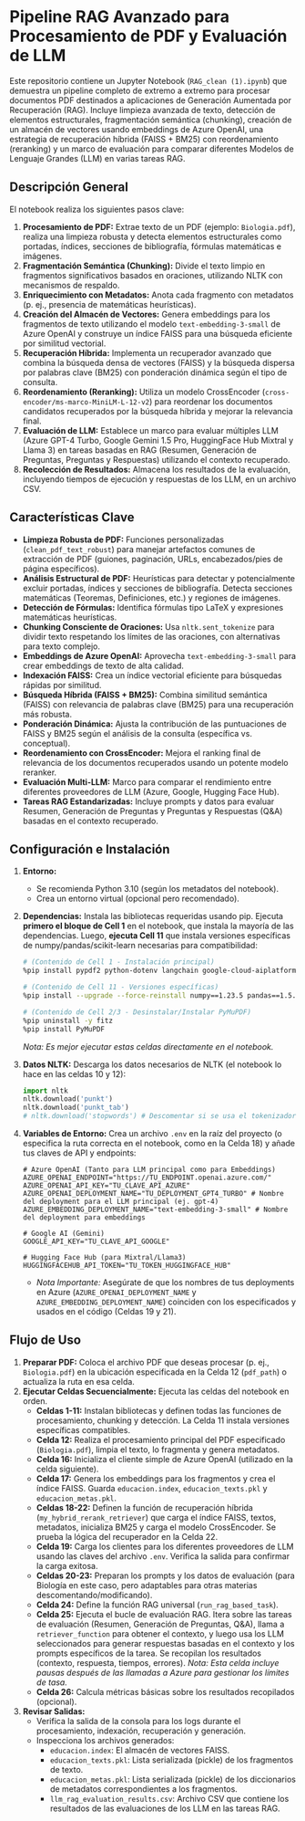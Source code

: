 # Pipeline RAG Avanzado para Procesamiento de PDF y Evaluación de LLM

Este repositorio contiene un Jupyter Notebook (`RAG_clean (1).ipynb`) que demuestra un pipeline completo de extremo a extremo para procesar documentos PDF destinados a aplicaciones de Generación Aumentada por Recuperación (RAG). Incluye limpieza avanzada de texto, detección de elementos estructurales, fragmentación semántica (chunking), creación de un almacén de vectores usando embeddings de Azure OpenAI, una estrategia de recuperación híbrida (FAISS + BM25) con reordenamiento (reranking) y un marco de evaluación para comparar diferentes Modelos de Lenguaje Grandes (LLM) en varias tareas RAG.

## Descripción General

El notebook realiza los siguientes pasos clave:

1.  **Procesamiento de PDF:** Extrae texto de un PDF (ejemplo: `Biologia.pdf`), realiza una limpieza robusta y detecta elementos estructurales como portadas, índices, secciones de bibliografía, fórmulas matemáticas e imágenes.
2.  **Fragmentación Semántica (Chunking):** Divide el texto limpio en fragmentos significativos basados en oraciones, utilizando NLTK con mecanismos de respaldo.
3.  **Enriquecimiento con Metadatos:** Anota cada fragmento con metadatos (p. ej., presencia de matemáticas heurísticas).
4.  **Creación del Almacén de Vectores:** Genera embeddings para los fragmentos de texto utilizando el modelo `text-embedding-3-small` de Azure OpenAI y construye un índice FAISS para una búsqueda eficiente por similitud vectorial.
5.  **Recuperación Híbrida:** Implementa un recuperador avanzado que combina la búsqueda densa de vectores (FAISS) y la búsqueda dispersa por palabras clave (BM25) con ponderación dinámica según el tipo de consulta.
6.  **Reordenamiento (Reranking):** Utiliza un modelo CrossEncoder (`cross-encoder/ms-marco-MiniLM-L-12-v2`) para reordenar los documentos candidatos recuperados por la búsqueda híbrida y mejorar la relevancia final.
7.  **Evaluación de LLM:** Establece un marco para evaluar múltiples LLM (Azure GPT-4 Turbo, Google Gemini 1.5 Pro, HuggingFace Hub Mixtral y Llama 3) en tareas basadas en RAG (Resumen, Generación de Preguntas, Preguntas y Respuestas) utilizando el contexto recuperado.
8.  **Recolección de Resultados:** Almacena los resultados de la evaluación, incluyendo tiempos de ejecución y respuestas de los LLM, en un archivo CSV.

## Características Clave

*   **Limpieza Robusta de PDF:** Funciones personalizadas (`clean_pdf_text_robust`) para manejar artefactos comunes de extracción de PDF (guiones, paginación, URLs, encabezados/pies de página específicos).
*   **Análisis Estructural de PDF:** Heurísticas para detectar y potencialmente excluir portadas, índices y secciones de bibliografía. Detecta secciones matemáticas (Teoremas, Definiciones, etc.) y regiones de imágenes.
*   **Detección de Fórmulas:** Identifica fórmulas tipo LaTeX y expresiones matemáticas heurísticas.
*   **Chunking Consciente de Oraciones:** Usa `nltk.sent_tokenize` para dividir texto respetando los límites de las oraciones, con alternativas para texto complejo.
*   **Embeddings de Azure OpenAI:** Aprovecha `text-embedding-3-small` para crear embeddings de texto de alta calidad.
*   **Indexación FAISS:** Crea un índice vectorial eficiente para búsquedas rápidas por similitud.
*   **Búsqueda Híbrida (FAISS + BM25):** Combina similitud semántica (FAISS) con relevancia de palabras clave (BM25) para una recuperación más robusta.
*   **Ponderación Dinámica:** Ajusta la contribución de las puntuaciones de FAISS y BM25 según el análisis de la consulta (específica vs. conceptual).
*   **Reordenamiento con CrossEncoder:** Mejora el ranking final de relevancia de los documentos recuperados usando un potente modelo reranker.
*   **Evaluación Multi-LLM:** Marco para comparar el rendimiento entre diferentes proveedores de LLM (Azure, Google, Hugging Face Hub).
*   **Tareas RAG Estandarizadas:** Incluye prompts y datos para evaluar Resumen, Generación de Preguntas y Preguntas y Respuestas (Q&A) basadas en el contexto recuperado.

## Configuración e Instalación

1.  **Entorno:**
    *   Se recomienda Python 3.10 (según los metadatos del notebook).
    *   Crea un entorno virtual (opcional pero recomendado).

2.  **Dependencias:** Instala las bibliotecas requeridas usando pip. Ejecuta **primero el bloque de Cell 1** en el notebook, que instala la mayoría de las dependencias. Luego, **ejecuta Cell 11** que instala versiones específicas de numpy/pandas/scikit-learn necesarias para compatibilidad:
    ```bash
    # (Contenido de Cell 1 - Instalación principal)
    %pip install pypdf2 python-dotenv langchain google-cloud-aiplatform rank_bm25 nltk faiss-cpu numpy sentence_transformers torch language_tool_python datasets bitsandbytes transformers peft pymupdf pytesseract pillow PyMuPDF transformers torch tiktoken python-multipart openai

    # (Contenido de Cell 11 - Versiones específicas)
    %pip install --upgrade --force-reinstall numpy==1.23.5 pandas==1.5.3 scikit-learn==1.1.3

    # (Contenido de Cell 2/3 - Desinstalar/Instalar PyMuPDF)
    %pip uninstall -y fitz
    %pip install PyMuPDF
    ```
    *Nota: Es mejor ejecutar estas celdas directamente en el notebook.*

3.  **Datos NLTK:** Descarga los datos necesarios de NLTK (el notebook lo hace en las celdas 10 y 12):
    ```python
    import nltk
    nltk.download('punkt')
    nltk.download('punkt_tab')
    # nltk.download('stopwords') # Descomentar si se usa el tokenizador nltk_tokenizer con stopwords
    ```

4.  **Variables de Entorno:** Crea un archivo `.env` en la raíz del proyecto (o especifica la ruta correcta en el notebook, como en la Celda 18) y añade tus claves de API y endpoints:
    ```dotenv
    # Azure OpenAI (Tanto para LLM principal como para Embeddings)
    AZURE_OPENAI_ENDPOINT="https://TU_ENDPOINT.openai.azure.com/"
    AZURE_OPENAI_API_KEY="TU_CLAVE_API_AZURE"
    AZURE_OPENAI_DEPLOYMENT_NAME="TU_DEPLOYMENT_GPT4_TURBO" # Nombre del deployment para el LLM principal (ej. gpt-4)
    AZURE_EMBEDDING_DEPLOYMENT_NAME="text-embedding-3-small" # Nombre del deployment para embeddings

    # Google AI (Gemini)
    GOOGLE_API_KEY="TU_CLAVE_API_GOOGLE"

    # Hugging Face Hub (para Mixtral/Llama3)
    HUGGINGFACEHUB_API_TOKEN="TU_TOKEN_HUGGINGFACE_HUB"
    ```
    *   *Nota Importante:* Asegúrate de que los nombres de tus deployments en Azure (`AZURE_OPENAI_DEPLOYMENT_NAME` y `AZURE_EMBEDDING_DEPLOYMENT_NAME`) coinciden con los especificados y usados en el código (Celdas 19 y 21).

## Flujo de Uso

1.  **Preparar PDF:** Coloca el archivo PDF que deseas procesar (p. ej., `Biologia.pdf`) en la ubicación especificada en la Celda 12 (`pdf_path`) o actualiza la ruta en esa celda.
2.  **Ejecutar Celdas Secuencialmente:** Ejecuta las celdas del notebook en orden.
    *   **Celdas 1-11:** Instalan bibliotecas y definen todas las funciones de procesamiento, chunking y detección. La Celda 11 instala versiones específicas compatibles.
    *   **Celda 12:** Realiza el procesamiento principal del PDF especificado (`Biologia.pdf`), limpia el texto, lo fragmenta y genera metadatos.
    *   **Celda 16:** Inicializa el cliente simple de Azure OpenAI (utilizado en la celda siguiente).
    *   **Celda 17:** Genera los embeddings para los fragmentos y crea el índice FAISS. Guarda `educacion.index`, `educacion_texts.pkl` y `educacion_metas.pkl`.
    *   **Celdas 18-22:** Definen la función de recuperación híbrida (`my_hybrid_rerank_retriever`) que carga el índice FAISS, textos, metadatos, inicializa BM25 y carga el modelo CrossEncoder. Se prueba la lógica del recuperador en la Celda 22.
    *   **Celda 19:** Carga los clientes para los diferentes proveedores de LLM usando las claves del archivo `.env`. Verifica la salida para confirmar la carga exitosa.
    *   **Celdas 20-23:** Preparan los prompts y los datos de evaluación (para Biología en este caso, pero adaptables para otras materias descomentando/modificando).
    *   **Celda 24:** Define la función RAG universal (`run_rag_based_task`).
    *   **Celda 25:** Ejecuta el bucle de evaluación RAG. Itera sobre las tareas de evaluación (Resumen, Generación de Preguntas, Q&A), llama a `retriever_function` para obtener el contexto, y luego usa los LLM seleccionados para generar respuestas basadas en el contexto y los prompts específicos de la tarea. Se recopilan los resultados (contexto, respuesta, tiempos, errores). *Nota: Esta celda incluye pausas después de las llamadas a Azure para gestionar los límites de tasa.*
    *   **Celda 26:** Calcula métricas básicas sobre los resultados recopilados (opcional).
3.  **Revisar Salidas:**
    *   Verifica la salida de la consola para los logs durante el procesamiento, indexación, recuperación y generación.
    *   Inspecciona los archivos generados:
        *   `educacion.index`: El almacén de vectores FAISS.
        *   `educacion_texts.pkl`: Lista serializada (pickle) de los fragmentos de texto.
        *   `educacion_metas.pkl`: Lista serializada (pickle) de los diccionarios de metadatos correspondientes a los fragmentos.
        *   `llm_rag_evaluation_results.csv`: Archivo CSV que contiene los resultados de las evaluaciones de los LLM en las tareas RAG.
